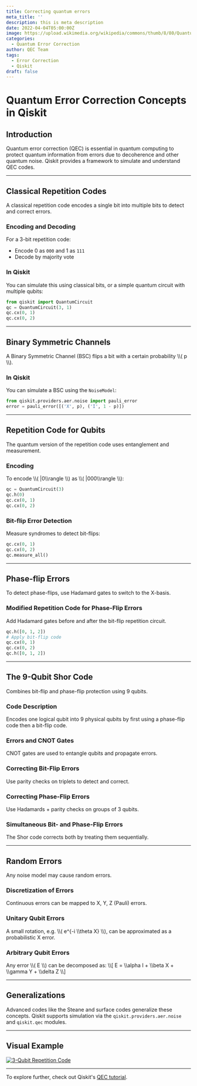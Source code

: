 ```yaml
---
title: Correcting quantum errors
meta_title: ''
description: this is meta description
date: 2022-04-04T05:00:00Z
image: https://upload.wikimedia.org/wikipedia/commons/thumb/8/80/Quantum_error_correction_of_bit_flip_using_three_qubits.svg/1024px-Quantum_error_correction_of_bit_flip_using_three_qubits.svg.png
categories:
  - Quantum Error Correction
author: QEC Team
tags:
  - Error Correction
  - Qiskit
draft: false
---
```

# Quantum Error Correction Concepts in Qiskit

## Introduction

Quantum error correction (QEC) is essential in quantum computing to protect quantum information from errors due to decoherence and other quantum noise. Qiskit provides a framework to simulate and understand QEC codes.

---

## Classical Repetition Codes

A classical repetition code encodes a single bit into multiple bits to detect and correct errors.

### Encoding and Decoding

For a 3-bit repetition code:

- Encode 0 as `000` and 1 as `111`
- Decode by majority vote

### In Qiskit

You can simulate this using classical bits, or a simple quantum circuit with multiple qubits:

```python
from qiskit import QuantumCircuit
qc = QuantumCircuit(3, 1)
qc.cx(0, 1)
qc.cx(0, 2)
```

---

## Binary Symmetric Channels

A Binary Symmetric Channel (BSC) flips a bit with a certain probability \\\\( p \\\\).

### In Qiskit

You can simulate a BSC using the `NoiseModel`:

```python
from qiskit.providers.aer.noise import pauli_error
error = pauli_error([('X', p), ('I', 1 - p)])
```

---

## Repetition Code for Qubits

The quantum version of the repetition code uses entanglement and measurement.

### Encoding

To encode \\\\( |0\\\\rangle \\\\) as \\\\( |000\\\\rangle \\\\):

```python
qc = QuantumCircuit(3)
qc.h(0)
qc.cx(0, 1)
qc.cx(0, 2)
```

### Bit-flip Error Detection

Measure syndromes to detect bit-flips:

```python
qc.cx(0, 1)
qc.cx(0, 2)
qc.measure_all()
```

---

## Phase-flip Errors

To detect phase-flips, use Hadamard gates to switch to the X-basis.

### Modified Repetition Code for Phase-Flip Errors

Add Hadamard gates before and after the bit-flip repetition circuit.

```python
qc.h([0, 1, 2])
# Apply bit-flip code
qc.cx(0, 1)
qc.cx(0, 2)
qc.h([0, 1, 2])
```

---

## The 9-Qubit Shor Code

Combines bit-flip and phase-flip protection using 9 qubits.

### Code Description

Encodes one logical qubit into 9 physical qubits by first using a phase-flip code then a bit-flip code.

### Errors and CNOT Gates

CNOT gates are used to entangle qubits and propagate errors.

### Correcting Bit-Flip Errors

Use parity checks on triplets to detect and correct.

### Correcting Phase-Flip Errors

Use Hadamards + parity checks on groups of 3 qubits.

### Simultaneous Bit- and Phase-Flip Errors

The Shor code corrects both by treating them sequentially.

---

## Random Errors

Any noise model may cause random errors.

### Discretization of Errors

Continuous errors can be mapped to X, Y, Z (Pauli) errors.

### Unitary Qubit Errors

A small rotation, e.g. \\\\( e^{-i \\\\theta X} \\\\), can be approximated as a probabilistic X error.

### Arbitrary Qubit Errors

Any error \\\\( E \\\\) can be decomposed as:
\\\\[ E = \\\\alpha I + \\\\beta X + \\\\gamma Y + \\\\delta Z \\\\]

---

## Generalizations

Advanced codes like the Steane and surface codes generalize these concepts. Qiskit supports simulation via the `qiskit.providers.aer.noise` and `qiskit.qec` modules.

---

## Visual Example

[![3-Qubit Repetition Code](https://upload.wikimedia.org/wikipedia/commons/thumb/8/80/Quantum_error_correction_of_bit_flip_using_three_qubits.svg/1024px-Quantum_error_correction_of_bit_flip_using_three_qubits.svg.png "Title test 1")](https://upload.wikimedia.org/wikipedia/commons/thumb/8/80/Quantum_error_correction_of_bit_flip_using_three_qubits.svg/1024px-Quantum_error_correction_of_bit_flip_using_three_qubits.svg.png)

---

To explore further, check out Qiskit's [QEC tutorial](https://qiskit.org/textbook/ch-error-correction/repetition-code.html).
